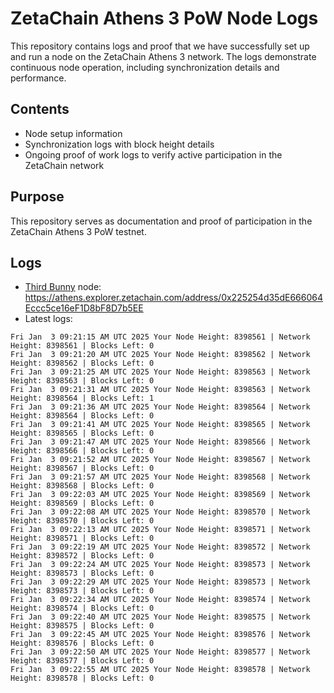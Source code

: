 # ZetaChain Athens 3 PoW Node Logs
This repository contains logs and proof that we have successfully set up and run a node on the ZetaChain Athens 3 network. The logs demonstrate continuous node operation, including synchronization details and performance.

## Contents
- Node setup information
- Synchronization logs with block height details
- Ongoing proof of work logs to verify active participation in the ZetaChain network

## Purpose
This repository serves as documentation and proof of participation in the ZetaChain Athens 3 PoW testnet.

## Logs

- [Third Bunny](https://thirdbunny.xyz/) node: https://athens.explorer.zetachain.com/address/0x225254d35dE666064Eccc5ce16eF1D8bF8D7b5EE
- Latest logs:
```
Fri Jan  3 09:21:15 AM UTC 2025 Your Node Height: 8398561 | Network Height: 8398561 | Blocks Left: 0
Fri Jan  3 09:21:20 AM UTC 2025 Your Node Height: 8398562 | Network Height: 8398562 | Blocks Left: 0
Fri Jan  3 09:21:25 AM UTC 2025 Your Node Height: 8398563 | Network Height: 8398563 | Blocks Left: 0
Fri Jan  3 09:21:31 AM UTC 2025 Your Node Height: 8398563 | Network Height: 8398564 | Blocks Left: 1
Fri Jan  3 09:21:36 AM UTC 2025 Your Node Height: 8398564 | Network Height: 8398564 | Blocks Left: 0
Fri Jan  3 09:21:41 AM UTC 2025 Your Node Height: 8398565 | Network Height: 8398565 | Blocks Left: 0
Fri Jan  3 09:21:47 AM UTC 2025 Your Node Height: 8398566 | Network Height: 8398566 | Blocks Left: 0
Fri Jan  3 09:21:52 AM UTC 2025 Your Node Height: 8398567 | Network Height: 8398567 | Blocks Left: 0
Fri Jan  3 09:21:57 AM UTC 2025 Your Node Height: 8398568 | Network Height: 8398568 | Blocks Left: 0
Fri Jan  3 09:22:03 AM UTC 2025 Your Node Height: 8398569 | Network Height: 8398569 | Blocks Left: 0
Fri Jan  3 09:22:08 AM UTC 2025 Your Node Height: 8398570 | Network Height: 8398570 | Blocks Left: 0
Fri Jan  3 09:22:13 AM UTC 2025 Your Node Height: 8398571 | Network Height: 8398571 | Blocks Left: 0
Fri Jan  3 09:22:19 AM UTC 2025 Your Node Height: 8398572 | Network Height: 8398572 | Blocks Left: 0
Fri Jan  3 09:22:24 AM UTC 2025 Your Node Height: 8398573 | Network Height: 8398573 | Blocks Left: 0
Fri Jan  3 09:22:29 AM UTC 2025 Your Node Height: 8398573 | Network Height: 8398573 | Blocks Left: 0
Fri Jan  3 09:22:34 AM UTC 2025 Your Node Height: 8398574 | Network Height: 8398574 | Blocks Left: 0
Fri Jan  3 09:22:40 AM UTC 2025 Your Node Height: 8398575 | Network Height: 8398575 | Blocks Left: 0
Fri Jan  3 09:22:45 AM UTC 2025 Your Node Height: 8398576 | Network Height: 8398576 | Blocks Left: 0
Fri Jan  3 09:22:50 AM UTC 2025 Your Node Height: 8398577 | Network Height: 8398577 | Blocks Left: 0
Fri Jan  3 09:22:55 AM UTC 2025 Your Node Height: 8398578 | Network Height: 8398578 | Blocks Left: 0
```
